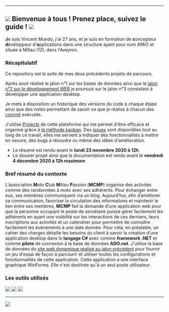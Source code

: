 ----------
## ![](https://zupimages.net/up/20/43/7hos.png) Bienvenue à tous ! Prenez place, suivez le guide ! ![](https://zupimages.net/up/20/43/l64a.png) ##

**J**e suis Vincent Mundo, j'ai 27 ans, et je suis en formation de **c**oncepteur **d**éveloppeur d'**a**pplications dans une structure ayant pour nom AMiO et située à Millau (12), dans l'Aveyron.

### Récapitulatif ###

Ce repository est la suite de mes deux précédents projets de parcours.

Après avoir réalisé le jalon n°1 sur les bases de données ainsi que le [jalon n°2 sur le développement WEB](https://github.com/Vince-CDA/Mon_projet) je poursuis sur le jalon n°3 consistant à développer une application desktop. 

Je mets à disposition un historique des versions du code à chaque étape ainsi que des notes permettant de savoir ce que je réalise à chacun des [commit](https://fr.wikipedia.org/wiki/Commit) exécutés.

J'utilise [Projects](https://github.com/Vince-CDA/projetFilRougeJalon3/projects) de cette plateforme qui me permet d'être efficace et organisé grâce à [la méthode kanban](https://fr.wikipedia.org/wiki/Kanban).
Des [issues](https://fr.github.com/features.html#:~:text=Les%20Issues%20vous%20aident%20%C3%A0,ou%20encore%20r%C3%A9partir%20le%20travail.) sont disponibles tout au long de ce travail, elles me servent à indiquer des fonctionnalités à mettre en oeuvre, des bugs à résoudre ou même des idées d'amélioration.

- Le résumé est rendu avant le **lundi 23 novembre 2020 à 12h**
- Le dossier projet ainsi que la documentation est rendu avant le **vendredi 4 décembre 2020 à 12h maximum**

### Bref résumé du contexte ###

L’association **M**oto **C**lub **M**illau **P**assion (**MCMP**) organise des activités comme des randonnées
à moto avec ses adhérents. Pour échanger entre eux, ses membres communiquent via un blog.
Aujourd’hui, afin d’améliorer sa communication, favoriser la circulation des informations et
maintenir le lien entre ses membres, **MCMP** fait la demande d’une application web pour que la personne occupant le poste de secrétaire puisse gérer facilement les adhérents en ayant une visibilité sur les interactions de ces derniers, leurs inscriptions aux activités et un calendrier pour permettre de connaître facilement les événements à une date donnée.
Pour cela, en préalable, un cahier des charges détaille les besoins du client à savoir la création
d’une application desktop dans le **langage C#** avec comme **framework .NET** et comme **pilote** de connexion à la base de données **ADO.net**. J'utilise la base de données du [site web dynamique réalisé au jalon précédent](http://cda27.s1.2isa.org) pour fournir un jeu d'essai de façon à parcourir et utiliser toutes les configurations et fonctionnalités de cette application. Cette application a une interface graphique WinForms. Elle n'est destinée qu'à un seul poste utilisateur.


### Les outils utilisés ###


![](https://zupimages.net/up/20/42/vnrk.png) ![](https://zupimages.net/up/20/42/ujio.png) ![](https://zupimages.net/up/20/42/s44n.png)

----------
![](https://zupimages.net/up/20/42/05d5.png)
